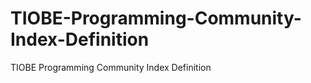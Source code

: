 TIOBE-Programming-Community-Index-Definition
============================================

TIOBE Programming Community Index Definition